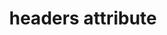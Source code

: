 ---
{
  "title": "headers attribute",
  "description": "The `headers` attribute gives authors a way to override implicit cell headers (via `<th>` elements) to accurately describe the structure of complex tables to assistive technology. Note: this is a difficult feature to test, as implicit headers often interfere with results. It's not possible to tell where the header originitated from when testing with an assistive technology; is this header sourced implicitly (via `<th>` elements) or explicitly (via the `headers` attribute). Most real world tables that require the `headers` attribute also make use of implicit headers. Several tests are included for this feature because of this, and some of the results may be false negatives.",
  "category": "html",
  "keywords": [
    "headers attribute"
  ],
  "last_test_date": "2020-07-10",
  "test_results_url": "https://a11ysupport.io/tech/html/headers_attribute",
  "stats": {
    "jaws": {
      "chrome": {
        "84": "n"
      },
      "ie": {
        "11": "a"
      },
      "firefox": {
        "77": "a"
      }
    },
    "narrator": {
      "edge": {
        "83": "n"
      }
    },
    "nvda": {
      "chrome": {
        "84": "a"
      },
      "firefox": {
        "77": "y"
      }
    },
    "talkback": {
      "and_chr": {
        "84": "n"
      }
    },
    "vo_ios": {
      "ios_saf": {
        "13.4.1": "n"
      }
    },
    "vo_macos": {
      "safari": {
        "13.1.1": "a"
      }
    },
    "orca": {
      "firefox": {
        "77": "n"
      }
    },
    "dragon_win": {
      "chrome": {
        "all": "u"
      }
    },
    "va_and": {
      "and_chr": {
        "all": "u"
      }
    },
    "vc_ios": {
      "ios_saf": {
        "all": "u"
      }
    },
    "vc_macos": {
      "safari": {
        "all": "u"
      }
    },
    "wsr": {
      "chrome": {
        "all": "u"
      }
    }
  },
  "links": {
    "Chrome bug for headers attribute": "https://bugs.chromium.org/p/chromium/issues/detail?id=1081201",
    "WHATWG HTML spec 4.9.12.2 Forming relationships between data cells and header cells": "https://html.spec.whatwg.org/multipage/tables.html#header-and-data-cell-semantics:attr-tdth-headers",
    "HTML AAM for the headers attribute": "https://w3c.github.io/html-aam/#att-headers"
  }
}
---